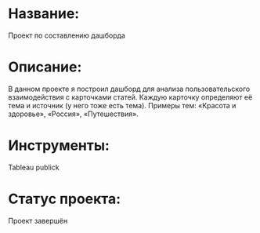 # Название:
Проект по составлению дашборда
# Описание:
В данном проекте я построил дашборд для анализа пользовательского взаимодействия с карточками статей.
Каждую карточку определяют её тема и источник (у него тоже есть тема). Примеры тем: «Красота и здоровье», «Россия», «Путешествия».
# Инструменты:
Tableau publick
# Статус проекта:
Проект завершён
